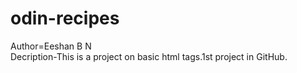 # odin-recipes
Author=Eeshan B N<br>
Decription-This is a project on basic html tags.1st project in GitHub.<br>